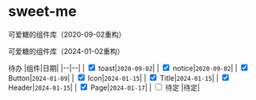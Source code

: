 # sweet-me
可爱糖的组件库（2020-09-02重构）

可爱糖的组件库（2024-01-02重构）

待办
|组件|日期|
|--|--|
| <input type="checkbox" checked> toast|`2020-09-02`|
| <input type="checkbox" checked> notice|`2020-09-02`|
| <input type="checkbox" checked> Button|`2024-01-09`|
| <input type="checkbox" checked> Icon|`2024-01-15`|
| <input type="checkbox" checked> Title|`2024-01-15`|
| <input type="checkbox" checked> Header|`2024-01-15`|
| <input type="checkbox" checked> Page|`2024-01-17`|
| <input type="checkbox"> 待定 |待定|